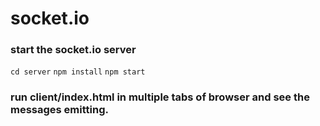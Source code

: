 # socket.io

### start the socket.io server
`cd server`
`npm install`
`npm start`

### run client/index.html in multiple tabs of browser and see the messages emitting.